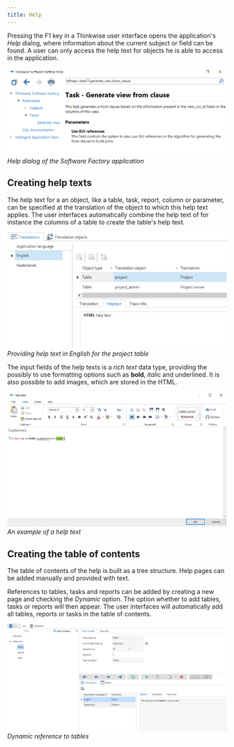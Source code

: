 ```yaml
---
title: Help
---
```


Pressing the F1 key in a Thinkwise user interface opens the application's *Help* dialog, where information about the current subject or field can be found. A user can only access the help text for objects he is able to access in the application. 

![](../assets/sf/image16.png)
*Help dialog of the Software Factory application*

## Creating help texts

The help text for a an object, like a table, task, report, column or parameter, can be specified at the translation of the object to which this help text applies. The user interfaces automatically combine the help text of for instance the columns of a table to create the table's help text.

![1537880754985](../assets/sf/1537880754985.png)
*Providing help text in English for the *project* table*

The input fields of the help texts is a *rich text* data type, providing the possibly to use formatting options such as **bold**, *italic* and <span class="underline">underlined</span>. It is also possible to add images, which are stored in the HTML. 

![](../assets/sf/image302.png)
*An example of a help text*

## Creating the table of contents

The table of contents of the help is built as a tree structure. Help pages can be added manually and provided with text. 

References to tables, tasks and reports can be added by creating a new page and checking the *Dynamic* option. The option whether to add tables, tasks or reports will then appear. The user interfaces will automatically add all tables, reports or tasks in the table of contents. 

![](../assets/sf/image303.png)
*Dynamic reference to tables*